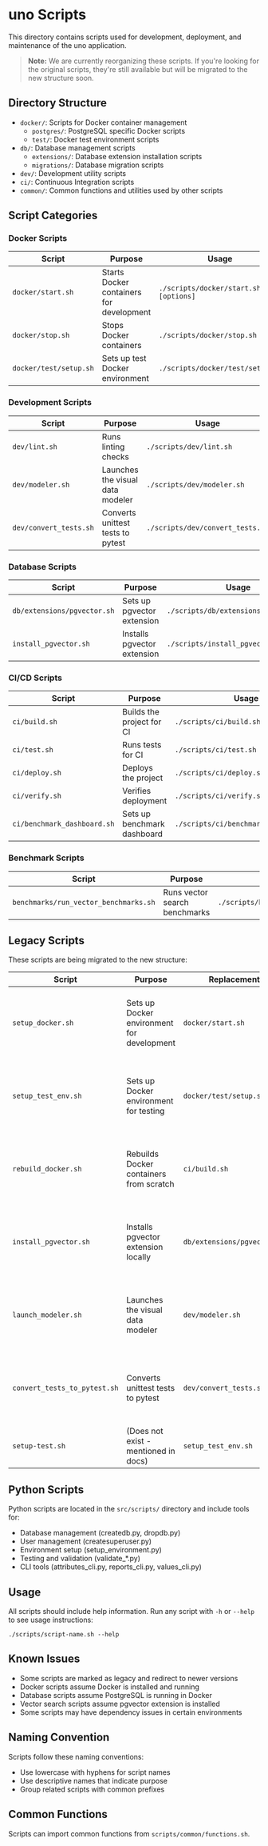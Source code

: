 # uno Scripts

This directory contains scripts used for development, deployment, and maintenance of the uno application.

> **Note:** We are currently reorganizing these scripts. If you're looking for the original scripts, they're still available but will be migrated to the new structure soon.

## Directory Structure

- `docker/`: Scripts for Docker container management
  - `postgres/`: PostgreSQL specific Docker scripts
  - `test/`: Docker test environment scripts
- `db/`: Database management scripts
  - `extensions/`: Database extension installation scripts
  - `migrations/`: Database migration scripts
- `dev/`: Development utility scripts
- `ci/`: Continuous Integration scripts
- `common/`: Common functions and utilities used by other scripts

## Script Categories

### Docker Scripts

| Script | Purpose | Usage | Notes |
|--------|---------|-------|-------|
| `docker/start.sh` | Starts Docker containers for development | `./scripts/docker/start.sh [options]` | Options: `-v` (verbose), `-c` (clean), `-d` (detached) |
| `docker/stop.sh` | Stops Docker containers | `./scripts/docker/stop.sh` | |
| `docker/test/setup.sh` | Sets up test Docker environment | `./scripts/docker/test/setup.sh` | |

### Development Scripts

| Script | Purpose | Usage | Notes |
|--------|---------|-------|-------|
| `dev/lint.sh` | Runs linting checks | `./scripts/dev/lint.sh` | |
| `dev/modeler.sh` | Launches the visual data modeler | `./scripts/dev/modeler.sh` | Requires virtual environment setup |
| `dev/convert_tests.sh` | Converts unittest tests to pytest | `./scripts/dev/convert_tests.sh` | Provides automated conversion |

### Database Scripts

| Script | Purpose | Usage | Notes |
|--------|---------|-------|-------|
| `db/extensions/pgvector.sh` | Sets up pgvector extension | `./scripts/db/extensions/pgvector.sh` | |
| `install_pgvector.sh` | Installs pgvector extension | `./scripts/install_pgvector.sh` | |

### CI/CD Scripts

| Script | Purpose | Usage | Notes |
|--------|---------|-------|-------|
| `ci/build.sh` | Builds the project for CI | `./scripts/ci/build.sh` | |
| `ci/test.sh` | Runs tests for CI | `./scripts/ci/test.sh` | |
| `ci/deploy.sh` | Deploys the project | `./scripts/ci/deploy.sh` | |
| `ci/verify.sh` | Verifies deployment | `./scripts/ci/verify.sh` | |
| `ci/benchmark_dashboard.sh` | Sets up benchmark dashboard | `./scripts/ci/benchmark_dashboard.sh` | |

### Benchmark Scripts

| Script | Purpose | Usage | Notes |
|--------|---------|-------|-------|
| `benchmarks/run_vector_benchmarks.sh` | Runs vector search benchmarks | `./scripts/benchmarks/run_vector_benchmarks.sh` | |

## Legacy Scripts

These scripts are being migrated to the new structure:

| Script | Purpose | Replacement | Notes |
|--------|---------|-------------|-------|
| `setup_docker.sh` | Sets up Docker environment for development | `docker/start.sh` | This script now redirects to the new location |
| `setup_test_env.sh` | Sets up Docker environment for testing | `docker/test/setup.sh` | This script now redirects to the new location |
| `rebuild_docker.sh` | Rebuilds Docker containers from scratch | `ci/build.sh` | This script now redirects to the new location |
| `install_pgvector.sh` | Installs pgvector extension locally | `db/extensions/pgvector.sh` | This script now redirects to the new location |
| `launch_modeler.sh` | Launches the visual data modeler | `dev/modeler.sh` | This script now redirects to the new location |
| `convert_tests_to_pytest.sh` | Converts unittest tests to pytest | `dev/convert_tests.sh` | This script now redirects to the new location |
| `setup-test.sh` | (Does not exist - mentioned in docs) | `setup_test_env.sh` | |

## Python Scripts

Python scripts are located in the `src/scripts/` directory and include tools for:
- Database management (createdb.py, dropdb.py)
- User management (createsuperuser.py)
- Environment setup (setup_environment.py)
- Testing and validation (validate_*.py)
- CLI tools (attributes_cli.py, reports_cli.py, values_cli.py)

## Usage

All scripts should include help information. Run any script with `-h` or `--help` to see usage instructions:

```
./scripts/script-name.sh --help
```

## Known Issues

- Some scripts are marked as legacy and redirect to newer versions
- Docker scripts assume Docker is installed and running
- Database scripts assume PostgreSQL is running in Docker
- Vector search scripts assume pgvector extension is installed
- Some scripts may have dependency issues in certain environments

## Naming Convention

Scripts follow these naming conventions:
- Use lowercase with hyphens for script names
- Use descriptive names that indicate purpose
- Group related scripts with common prefixes

## Common Functions

Scripts can import common functions from `scripts/common/functions.sh`.